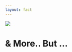 ```yaml
---
layout: fact
---
```

<img src="/images/bar-01.png" class="absolute top-0 left-0" />

# & More.. But ...

